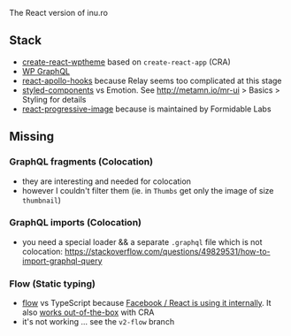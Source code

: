 The React version of inu.ro

## Stack

- [create-react-wptheme](https://github.com/devloco/create-react-wptheme) based on `create-react-app` (CRA)
- [WP GraphQL](https://www.wpgraphql.com/)
- [react-apollo-hooks](https://github.com/trojanowski/react-apollo-hooks) because Relay seems too complicated at this stage
- [styled-components](https://www.styled-components.com/) vs Emotion. See http://metamn.io/mr-ui > Basics > Styling for details
- [react-progressive-image](https://github.com/FormidableLabs/react-progressive-image) because is maintained by Formidable Labs

## Missing

### GraphQL fragments (Colocation)

- they are interesting and needed for colocation
- however I couldn't filter them (ie. in `Thumbs` get only the image of size `thumbnail`)

### GraphQL imports (Colocation)

- you need a special loader && a separate `.graphql` file which is not colocation: https://stackoverflow.com/questions/49829531/how-to-import-graphql-query

### Flow (Static typing)

- [flow](https://github.com/facebook/flow) vs TypeScript because [Facebook / React is using it internally](https://twitter.com/dan_abramov/status/1135437323888406528). It also [works out-of-the-box](https://flow.org/en/docs/tools/create-react-app/) with CRA
- it's not working ... see the `v2-flow` branch
